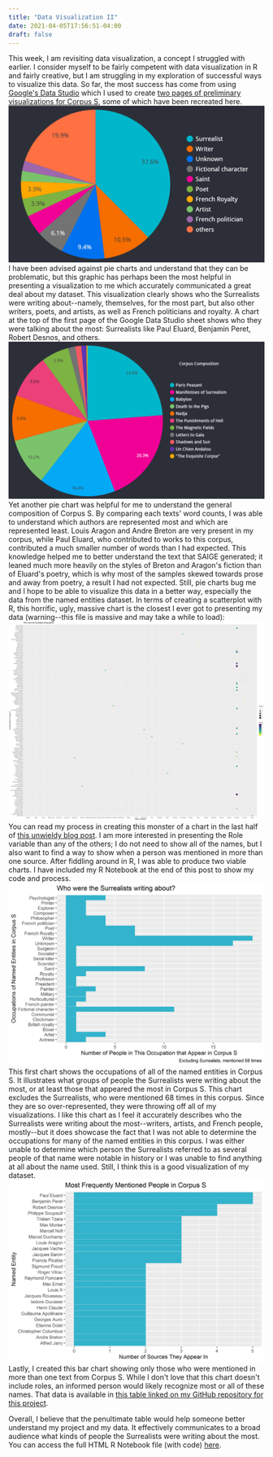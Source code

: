 ```yaml
---
title: "Data Visualization II"
date: 2021-04-05T17:56:51-04:00
draft: false
---
```


This week, I am revisiting data visualization, a concept I struggled with earlier. I consider myself to be fairly competent with data visualization in R and fairly creative, but I am struggling in my exploration of successful ways to visualize this data. So far, the most success has come from using [Google's Data Studio](https://datastudio.google.com/navigation/reporting) which I used to create [two pages of preliminary visualizations for Corpus S](https://datastudio.google.com/reporting/cca3b7c1-a82f-4a8e-85ac-7adc01ae7959/page/4B71B), some of which have been recreated here.
![Pie chart of named entities](https://raw.githubusercontent.com/semarvin/cm21/main/public/images/vis1.png)
I have been advised against pie charts and understand that they can be problematic, but this graphic has perhaps been the most helpful in presenting a visualization to me which accurately communicated a great deal about my dataset. This visualization clearly shows who the Surrealists were writing about--namely, themselves, for the most part, but also other writers, poets, and artists, as well as French politicians and royalty. A chart at the top of the first page of the Google Data Studio sheet shows who they were talking about the most: Surrealists like Paul Eluard, Benjamin Peret, Robert Desnos, and others. 
![Pie chart of corpus compositin](https://raw.githubusercontent.com/semarvin/cm21/main/public/images/vis2.png)
Yet another pie chart was helpful for me to understand the general composition of Corpus S. By comparing each texts' word counts, I was able to understand which authors are represented most and which are represented least. Louis Aragon and Andre Breton are very present in my corpus, while Paul Eluard, who contributed to works to this corpus, contributed a much smaller number of words than I had expected. This knowledge helped me to better understand the text that SAIGE generated; it leaned much more heavily on the styles of Breton and Aragon's fiction than of Eluard's poetry, which is why most of the samples skewed towards prose and away from poetry, a result I had not expected. 
Still, pie charts bug me and I hope to be able to visualize this data in a better way, especially the data from the named entities dataset. In terms of creating a scatterplot with R, this horrific, ugly, massive chart is the closest I ever got to presenting my data (warning--this file is massive and may take a while to load):
![Scatterplot of named entities](https://raw.githubusercontent.com/semarvin/cm21/main/public/images/named_entities.png)
You can read my process in creating this monster of a chart in the last half of [this unwieldy blog post](https://cm21.netlify.app/post/week6/). I am more interested in presenting the Role variable than any of the others; I do not need to show all of the names, but I also want to find a way to show when a person was mentioned in more than one source. After fiddling around in R, I was able to produce two viable charts. I have included my R Notebook at the end of this post to show my code and process. 
![Bar chart of roles](https://raw.githubusercontent.com/semarvin/cm21/main/public/images/roles.png)
This first chart shows the occupations of all of the named entities in Corpus S. It illustrates what groups of people the Surrealists were writing about the most, or at least those that appeared the most in Corpus S. This chart excludes the Surrealists, who were mentioned 68 times in this corpus. Since they are so over-represented, they were throwing off all of my visualizations. I like this chart as I feel it accurately describes who the Surrealists were writing about the most--writers, artists, and French people, mostly--but it does showcase the fact that I was not able to determine the occupations for many of the named entities in this corpus. I was either unable to determine which person the Surrealists referred to as several people of that name were notable in history or I was unable to find anything at all about the name used. Still, I think this is a good visualization of my dataset.
![Bar chart of most frequently mentioned people](https://raw.githubusercontent.com/semarvin/cm21/main/public/images/freq.png)
Lastly, I created this bar chart showing only those who were mentioned in more than one text from Corpus S. While I don't love that this chart doesn't include roles, an informed person would likely recognize most or all of these names. That data is available in [this table linked on my GitHub repository for this project](https://github.com/semarvin/cm21/blob/main/Exercises/named_entities_in_corpus_s.csv).

Overall, I believe that the penultimate table would help someone better understand my project and my data. It effectively communicates to a broad audience what kinds of people the Surrealists were writing about the most. You can access the full HTML R Notebook file (with code) [here](https://htmlpreview.github.io/?https://github.com/semarvin/cm21/blob/main/Data_Viz/R/take%20two/datavisii.nb.html).